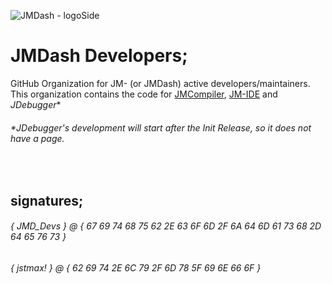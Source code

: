![JMDash - logoSide](https://github.com/user-attachments/assets/3a879bde-69d8-4033-bf42-86ca3a22dfa1)

# JMDash Developers;
GitHub Organization for JM- (or JMDash) active developers/maintainers. \
This organization contains the code for [JMCompiler](https://github.com/jmdash-devs/jmdash), [JM-IDE](https://github.com/jmdash-devs/jm-ide) and *JDebugger**

###### *JDebugger's development will start after the Init Release, so it does not have a page.

&nbsp;
## signatures;
###### { JMD_Devs } @ { 67 69 74 68 75 62 2E 63 6F 6D 2F 6A 64 6D 61 73 68 2D 64 65 76 73 }
###### { jstmax! } @ { 62 69 74 2E 6C 79 2F 6D 78 5F 69 6E 66 6F }
